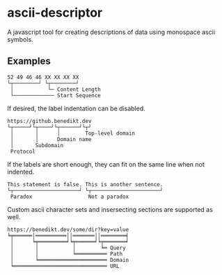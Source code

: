 # ascii-descriptor
A javascript tool for creating descriptions of data using monospace ascii symbols.

## Examples

```
52 49 46 46 XX XX XX XX
└┬────────┘ └┬────────┘
 │           └─ Content Length
 └───────────── Start Sequence
```

If desired, the label indentation can be disabled.

```
https://github.benedikt.dev
└┬─────┘└┬────┘└┬──────┘└┬┘
 │       │      │        Top-level domain
 │       │      Domain name
 │       Subdomain
 Protocol
```

If the labels are short enough, they can fit on the same line when not indented.

```
This statement is false. This is another sentence.
└┬─────────────────────┘ └┬──────────────────────┘
 Paradox                  Not a paradox
```

Custom ascii character sets and insersecting sections are supported as well.

```
https://benedikt.dev/some/dir?key=value
╘╤══════│══════════││═══════││════════╡
 │      ╘╤═════════╛╘╤══════╛╘╤═══════╛
 │       │           │        ╘═ Query
 │       │           ╘══════════ Path
 │       ╘══════════════════════ Domain
 ╘══════════════════════════════ URL
```
